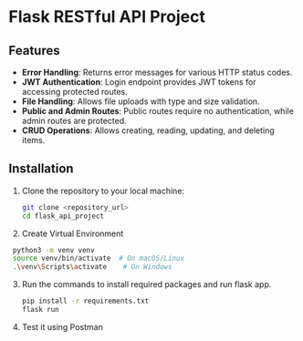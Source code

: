 # Flask RESTful API Project

## Features
- **Error Handling**: Returns  error messages for various HTTP status codes.
- **JWT Authentication**: Login endpoint provides JWT tokens for accessing protected routes.
- **File Handling**: Allows file uploads with type and size validation.
- **Public and Admin Routes**: Public routes require no authentication, while admin routes are protected.
- **CRUD Operations**: Allows creating, reading, updating, and deleting items.

## Installation

1. Clone the repository to your local machine:
   ```bash
   git clone <repository_url>
   cd flask_api_project
   ```
2. Create Virtual Environment 
  ```bash
   python3 -m venv venv
   source venv/bin/activate  # On macOS/Linux
   .\venv\Scripts\activate    # On Windows
  ```

3. Run the commands to install required packages and run flask app. 
   ```bash
   pip install -r requirements.txt
   flask run

6. Test it using Postman

